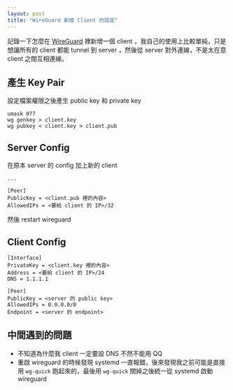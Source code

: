 ```yaml
---
layout: post
title: "WireGuard 新增 Client 的設定"
---
```


記錄一下怎麼在 [WireGuard][wg] 裡新增一個 client ，我自己的使用上比較單純，只是想讓所有的 client 都能 tunnel 到 server ，然後從 server 對外連線，不是太在意 client 之間互相連線。

## 產生 Key Pair

設定檔案權限之後產生 public key 和 private key

```
umask 077
wg genkey > client.key
wg pubkey < client.key > client.pub
```

## Server Config

在原本 server 的 config 加上新的 client

```
...

[Peer]
PublicKey = <client.pub 裡的內容>
AllowedIPs = <要給 client 的 IP>/32
```

然後 restart wireguard

## Client Config

```
[Interface]
PrivateKey = <client.key 裡的內容>
Address = <要給 client 的 IP>/24
DNS = 1.1.1.1

[Peer]
PublicKey = <server 的 public key>
AllowedIPs = 0.0.0.0/0
Endpoint = <server 的 endpoint>
```

## 中間遇到的問題

- 不知道為什麼我 client 一定要設 DNS 不然不能用 QQ
- 重啟 wireguard 的時候發現 systemd 一直報錯，後來發現我之前可能是直接用 `wg-quick` 跑起來的，最後用 `wg-quick` 關掉之後統一從 systemd 啟動 wireguard

[wg]: https://www.wireguard.com/
